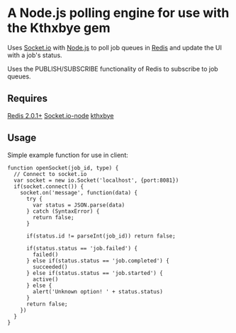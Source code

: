 A Node.js polling engine for use with the Kthxbye gem
=====================================================

Uses [Socket.io](http://github.com/LearnBoost/Socket.IO) with [Node.js](http://github.com/ry/node) to poll job queues 
in [Redis](http://code.google.com/p/redis/) and update the UI with a job's status.

Uses the PUBLISH/SUBSCRIBE functionality of Redis to subscribe to job queues.

## Requires

[Redis 2.0.1+](http://github.com/antirez/redis)
[Socket.io-node](http://github.com/LearnBoost/Socket.IO-node)
[kthxbye](http://github.com/plukevdh/kthxbye)

## Usage

Simple example function for use in client:

    function openSocket(job_id, type) {
      // Connect to socket.io
      var socket = new io.Socket('localhost', {port:8081}) 
      if(socket.connect()) {
        socket.on('message', function(data) {
          try {
            var status = JSON.parse(data)
          } catch (SyntaxError) {
            return false;
          }
    
          if(status.id != parseInt(job_id)) return false;

          if(status.status == 'job.failed') {
            failed()
          } else if(status.status == 'job.completed') {
            succeeded()
          } else if(status.status == 'job.started') {
            active()
          } else {
            alert('Unknown option! ' + status.status)
          }
          return false;
        })
      }
    }
